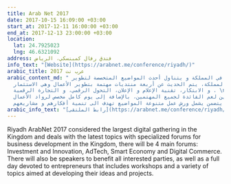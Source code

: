 ```yaml
---
title: Arab Net 2017
date: 2017-10-15 16:09:00 +03:00
start_at: 2017-12-11 16:00:00 +03:00
end_at: 2017-12-13 23:00:00 +03:00
location:
  lat: 24.7925023
  lng: 46.6321092
address: فندق رفال كمبنسكي، الرياض
info_text: "[Website](https://arabnet.me/conference/riyadh/)"
arabic_title: عرب نت 2017
arabic_content_md: " أكبر تجمع رقمي في المملكة و يتناول أحدث المواضيع المتخصصة لتطوير
  الأعمال في المملكة، يتم الحديث عن أربعة منتديات مهتمة بتطوير الأعمال وهي الاستثمار
  و الابتكار، تقنية الإعلام و الإعلان، التحول الرقمي، و التجارة الرقمية . \nكما سيتواجد
  بعض المتحدثين لعم الفائدة لجميع المهتمين، بالإضافة إلى يوم كامل مخصص لرواد الأعمال
  يتضمن يشمل ورش عمل متنوعة المواضيع تهدف الى تنمية أفكارهم و مشاريعهم.\n"
arabic_info_text: "[رابط الملتقى](https://arabnet.me/conference/riyadh/)"
---
```



Riyadh ArabNet 2017 considered the largest digital gathering in the Kingdom and deals with the latest topics with specialized forums for business development in the Kingdom, there will be 4 main forums: Investment and Innovation, AdTech, Smart Economy and Digital Commerce. 
There will also be speakers to benefit all interested parties, as well as a full day devoted to entrepreneurs that includes workshops and a variety of topics aimed at developing their ideas and projects.

